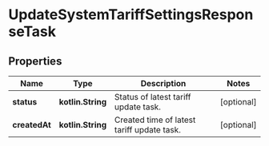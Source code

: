 
# UpdateSystemTariffSettingsResponseTask

## Properties
Name | Type | Description | Notes
------------ | ------------- | ------------- | -------------
**status** | **kotlin.String** | Status of latest tariff update task. |  [optional]
**createdAt** | **kotlin.String** | Created time of latest tariff update task. |  [optional]



